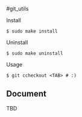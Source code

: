 #git_utils

Install
```
$ sudo make install
```
Uninstall
```
$ sudo make uninstall
```


Usage
```
$ git ccheckout <TAB> # :)
```
## Document
TBD
